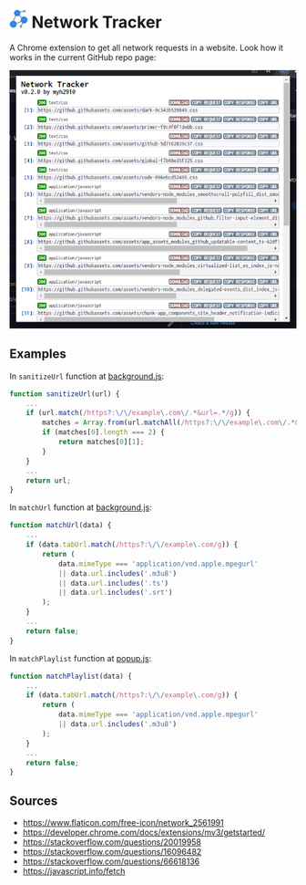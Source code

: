 # ![Icon](assets/icon_32.png) Network Tracker

A Chrome extension to get all network requests in a website. Look how it works in the current GitHub repo page:

![Screenshot](assets/screenshot.png)

## Examples

In `sanitizeUrl` function at [background.js](js/background.js#L94-L103):

```js
function sanitizeUrl(url) {
	...
	if (url.match(/https?:\/\/example\.com\/.*&url=.*/g)) {
		matches = Array.from(url.matchAll(/https?:\/\/example\.com\/.*&url=(.*)/g));
		if (matches[0].length === 2) {
			return matches[0][1];
		}
	}
	...
	return url;
}
```

In `matchUrl` function at [background.js](js/background.js#L105-L108):

```js
function matchUrl(data) {
	...
	if (data.tabUrl.match(/https?:\/\/example\.com/g)) {
		return (
			data.mimeType === 'application/vnd.apple.mpegurl'
			|| data.url.includes('.m3u8')
			|| data.url.includes('.ts')
			|| data.url.includes('.srt')
		);
	}
	...
	return false;
}
```

In `matchPlaylist` function at [popup.js](js/popup.js#L192-L198):

```js
function matchPlaylist(data) {
	...
	if (data.tabUrl.match(/https?:\/\/example\.com/g)) {
		return (
			data.mimeType === 'application/vnd.apple.mpegurl'
			|| data.url.includes('.m3u8')
		);
	}
	...
	return false;
}
```

## Sources

- <https://www.flaticon.com/free-icon/network_2561991>
- <https://developer.chrome.com/docs/extensions/mv3/getstarted/>
- <https://stackoverflow.com/questions/20019958>
- <https://stackoverflow.com/questions/16096482>
- <https://stackoverflow.com/questions/66618136>
- <https://javascript.info/fetch>
